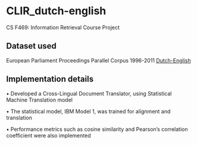 # CLIR_dutch-english
CS F469: Information Retrieval Course Project 

## Dataset used
European Parliament Proceedings Parallel Corpus 1996-2011 [Dutch-English ](https://www.statmt.org/europarl/v7/nl-en.tgz)

## Implementation details
• Developed a Cross-Lingual Document Translator, using Statistical Machine Translation model

• The statistical model, IBM Model 1, was trained for alignment and translation

• Performance metrics such as cosine similarity and Pearson’s correlation coefficient were also implemented
